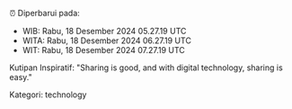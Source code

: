 ⏰ Diperbarui pada:
- WIB: Rabu, 18 Desember 2024 05.27.19 UTC
- WITA: Rabu, 18 Desember 2024 06.27.19 UTC
- WIT: Rabu, 18 Desember 2024 07.27.19 UTC

Kutipan Inspiratif:
"Sharing is good, and with digital technology, sharing is easy."


Kategori: technology

